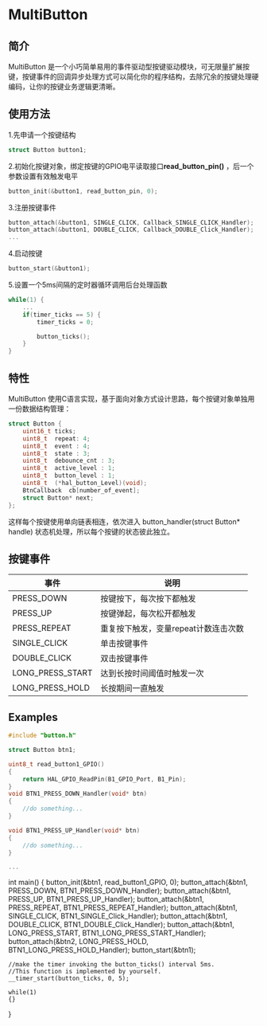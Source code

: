 # MultiButton

## 简介
MultiButton 是一个小巧简单易用的事件驱动型按键驱动模块，可无限量扩展按键，按键事件的回调异步处理方式可以简化你的程序结构，去除冗余的按键处理硬编码，让你的按键业务逻辑更清晰。

## 使用方法
1.先申请一个按键结构

```c
struct Button button1;
```
2.初始化按键对象，绑定按键的GPIO电平读取接口**read_button_pin()** ，后一个参数设置有效触发电平

```c
button_init(&button1, read_button_pin, 0);
```
3.注册按键事件

```c
button_attach(&button1, SINGLE_CLICK, Callback_SINGLE_CLICK_Handler);
button_attach(&button1, DOUBLE_CLICK, Callback_DOUBLE_Click_Handler);
...
```
4.启动按键

```c
button_start(&button1);
```
5.设置一个5ms间隔的定时器循环调用后台处理函数

```c
while(1) {
    ...
    if(timer_ticks == 5) {
        timer_ticks = 0;

        button_ticks();
    }
}
```

## 特性

MultiButton 使用C语言实现，基于面向对象方式设计思路，每个按键对象单独用一份数据结构管理：

```c
struct Button {
	uint16_t ticks;
	uint8_t  repeat: 4;
	uint8_t  event : 4;
	uint8_t  state : 3;
	uint8_t  debounce_cnt : 3;
	uint8_t  active_level : 1;
	uint8_t  button_level : 1;
	uint8_t  (*hal_button_Level)(void);
	BtnCallback  cb[number_of_event];
	struct Button* next;
};
```
这样每个按键使用单向链表相连，依次进入 button_handler(struct Button* handle) 状态机处理，所以每个按键的状态彼此独立。


## 按键事件

事件 | 说明
---|---
PRESS_DOWN | 按键按下，每次按下都触发
PRESS_UP | 按键弹起，每次松开都触发
PRESS_REPEAT | 重复按下触发，变量repeat计数连击次数
SINGLE_CLICK | 单击按键事件
DOUBLE_CLICK | 双击按键事件
LONG_PRESS_START | 达到长按时间阈值时触发一次
LONG_PRESS_HOLD | 长按期间一直触发


## Examples

```c
#include "button.h"

struct Button btn1;

uint8_t read_button1_GPIO()
{
	return HAL_GPIO_ReadPin(B1_GPIO_Port, B1_Pin);
}
void BTN1_PRESS_DOWN_Handler(void* btn)
{
	//do something...
}

void BTN1_PRESS_UP_Handler(void* btn)
{
	//do something...
}

...
```
int main()
{
	button_init(&btn1, read_button1_GPIO, 0);
	button_attach(&btn1, PRESS_DOWN,       BTN1_PRESS_DOWN_Handler);
	button_attach(&btn1, PRESS_UP,         BTN1_PRESS_UP_Handler);
	button_attach(&btn1, PRESS_REPEAT,     BTN1_PRESS_REPEAT_Handler);
	button_attach(&btn1, SINGLE_CLICK,     BTN1_SINGLE_Click_Handler);
	button_attach(&btn1, DOUBLE_CLICK,     BTN1_DOUBLE_Click_Handler);
	button_attach(&btn1, LONG_PRESS_START, BTN1_LONG_PRESS_START_Handler);
	button_attach(&btn2, LONG_PRESS_HOLD,  BTN1_LONG_PRESS_HOLD_Handler);
	button_start(&btn1);

	//make the timer invoking the button_ticks() interval 5ms.
	//This function is implemented by yourself.
	__timer_start(button_ticks, 0, 5);

	while(1)
	{}
}



